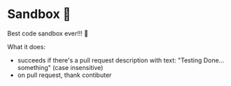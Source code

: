 # Sandbox 🤘
Best code sandbox ever!!! :metal:

What it does:
- succeeds if there's a pull request description with text: "Testing Done... something" (case insensitive)
- on pull request, thank contibuter
